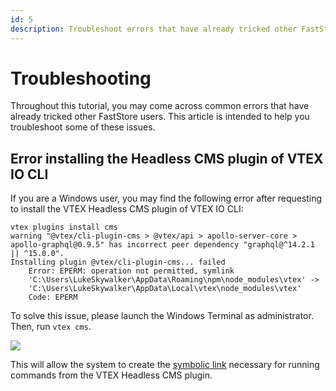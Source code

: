 ```yaml
---
id: 5
description: Troubleshoot errors that have already tricked other FastStore users throughout the VTEX Headless CMS integration.
---
```


# Troubleshooting 

Throughout this tutorial, you may come across common errors that have already tricked other FastStore users. This article is intended to help you troubleshoot some of these issues.

## Error installing the Headless CMS plugin of VTEX IO CLI 

If you are a Windows user, you may find the following error after requesting to install the VTEX Headless CMS plugin of VTEX IO CLI:

```
vtex plugins install cms
warning "@vtex/cli-plugin-cms > @vtex/api > apollo-server-core > apollo-graphql@0.9.5" has incorrect peer dependency "graphql@^14.2.1 || ^15.0.0".
Installing plugin @vtex/cli-plugin-cms... failed
    Error: EPERM: operation not permitted, symlink 
    'C:\Users\LukeSkywalker\AppData\Roaming\npm\node_modules\vtex' ->
    'C:\Users\LukeSkywalker\AppData\Local\vtex\node_modules\vtex'
    Code: EPERM
```    

To solve this issue, please launch the Windows Terminal as administrator. Then, run `vtex cms`.

![](https://vtexhelp.vtexassets.com/assets/docs/src/TroubleshootingCMS___fd0e1b6bd9843af1cca2991104370a1a.jpg)

This will allow the system to create the [symbolic link](https://en.wikipedia.org/wiki/Symbolic_link) necessary for running commands from the VTEX Headless CMS plugin.